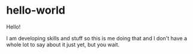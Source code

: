 # hello-world

Hello!

I am developing skills and stuff so this is me doing that and I don't have a whole lot to say about it just yet, but you wait.

